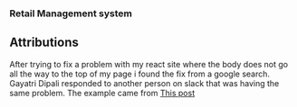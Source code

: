 ### Retail Management system

## Attributions

After trying to fix a problem with my react site where the body does not go all the way to the top of my page i found the fix from a google search.
Gayatri Dipali responded to another person on slack that was having the same problem. The example came from <a href="https://stackoverflow.com/questions/65770679/encountering-white-space-at-top-of-react-app">This post</a>
